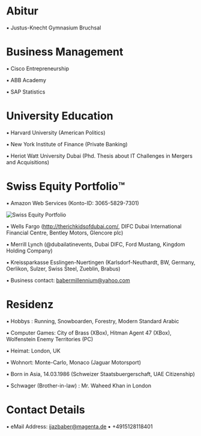 # Abitur

▪︎ Justus-Knecht Gymnasium Bruchsal

# Business Management

▪︎ Cisco Entrepreneurship

▪︎ ABB Academy

▪︎ SAP Statistics 

# University Education 

▪︎ Harvard University (American Politics)

▪︎ New York Institute of Finance (Private Banking)

▪︎ Heriot Watt University Dubai (Phd. Thesis about IT Challenges in Mergers and Acquisitions)

# Swiss Equity Portfolio™️

▪︎ Amazon Web Services (Konto-ID: 3065-5829-7301)

![Swiss Equity Portfolio](https://user-images.githubusercontent.com/95079463/160344274-85d86ad3-b3f5-4852-836c-09f5bb1e9170.png)

▪︎ Wells Fargo (http://therichkidsofdubai.com/, DIFC Dubai International Financial Centre, Bentley Motors, Glencore plc)

▪︎ Merrill Lynch (@dubailatinevents, Dubai DIFC, Ford Mustang, Kingdom Holding Company) 

▪︎ Kreissparkasse Esslingen-Nuertingen (Karlsdorf-Neuthardt, BW, Germany, Oerlikon, Sulzer, Swiss Steel, Zueblin, Brabus)

▪︎ Business contact: babermillennium@yahoo.com

# Residenz 

▪︎ Hobbys : Running, Snowboarden, Forestry, Modern Standard Arabic

▪︎ Computer Games: City of Brass (XBox), Hitman Agent 47 (XBox), Wolfenstein Enemy Territories (PC)

▪︎ Heimat: London, UK 

▪︎ Wohnort: Monte-Carlo, Monaco (Jaguar Motorsport)

▪︎ Born in Asia, 14.03.1986  (Schweizer Staatsbuergerschaft, UAE Citizenship)

▪︎ Schwager (Brother-in-law) : Mr. Waheed Khan in London 

# Contact Details 

▪︎ eMail Address: ijazbaber@magenta.de ▪︎ +4915128118401 



